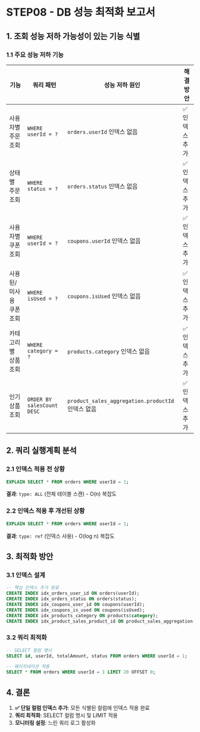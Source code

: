 # STEP08 - DB 성능 최적화 보고서

## 1. 조회 성능 저하 가능성이 있는 기능 식별

### 1.1 주요 성능 저하 기능
| 기능 | 쿼리 패턴 | 성능 저하 원인 | 해결 방안 |
|------|------------|----------------|-----------|
| 사용자별 주문 조회 | `WHERE userId = ?` | `orders.userId` 인덱스 없음 | ✅ 인덱스 추가 |
| 상태별 주문 조회 | `WHERE status = ?` | `orders.status` 인덱스 없음 | ✅ 인덱스 추가 |
| 사용자별 쿠폰 조회 | `WHERE userId = ?` | `coupons.userId` 인덱스 없음 | ✅ 인덱스 추가 |
| 사용된/미사용 쿠폰 조회 | `WHERE isUsed = ?` | `coupons.isUsed` 인덱스 없음 | ✅ 인덱스 추가 |
| 카테고리별 상품 조회 | `WHERE category = ?` | `products.category` 인덱스 없음 | ✅ 인덱스 추가 |
| 인기 상품 조회 | `ORDER BY salesCount DESC` | `product_sales_aggregation.productId` 인덱스 없음 | ✅ 인덱스 추가 |

## 2. 쿼리 실행계획 분석

### 2.1 인덱스 적용 전 상황
```sql
EXPLAIN SELECT * FROM orders WHERE userId = 1;
```
**결과**: `type: ALL` (전체 테이블 스캔) - O(n) 복잡도

### 2.2 인덱스 적용 후 개선된 상황
```sql
EXPLAIN SELECT * FROM orders WHERE userId = 1;
```
**결과**: `type: ref` (인덱스 사용) - O(log n) 복잡도

## 3. 최적화 방안

### 3.1 인덱스 설계
```sql
-- 핵심 인덱스 추가 완료
CREATE INDEX idx_orders_user_id ON orders(userId);
CREATE INDEX idx_orders_status ON orders(status);
CREATE INDEX idx_coupons_user_id ON coupons(userId);
CREATE INDEX idx_coupons_is_used ON coupons(isUsed);
CREATE INDEX idx_products_category ON products(category);
CREATE INDEX idx_product_sales_product_id ON product_sales_aggregation(productId);
```

### 3.2 쿼리 최적화
```sql
-- SELECT 컬럼 명시
SELECT id, userId, totalAmount, status FROM orders WHERE userId = 1;

-- 페이지네이션 적용
SELECT * FROM orders WHERE userId = 1 LIMIT 20 OFFSET 0;
```

## 4. 결론

1. **✅ 단일 컬럼 인덱스 추가**: 모든 식별된 컬럼에 인덱스 적용 완료
2. **쿼리 최적화**: SELECT 컬럼 명시 및 LIMIT 적용
3. **모니터링 설정**: 느린 쿼리 로그 활성화